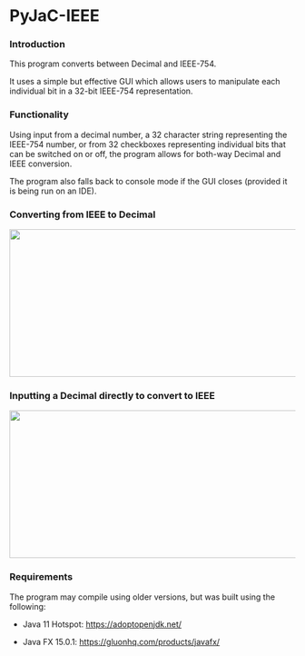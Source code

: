 # PyJaC-IEEE

### Introduction
This program converts between Decimal and IEEE-754.

It uses a simple but effective GUI which allows users to manipulate each individual bit in a 32-bit IEEE-754 representation.

### Functionality
Using input from a decimal number, a 32 character string representing the IEEE-754 number, or from 32 checkboxes representing individual bits that can be switched on or off, the program allows for both-way Decimal and IEEE conversion. 

The program also falls back to console mode if the GUI closes (provided it is being run on an IDE).

### Converting from IEEE to Decimal
<img src="https://challengepost-s3-challengepost.netdna-ssl.com/photos/production/software_photos/001/342/360/datas/original.gif" width=1070 height=260>
    
### Inputting a Decimal directly to convert to IEEE
<img src="https://challengepost-s3-challengepost.netdna-ssl.com/photos/production/software_photos/001/342/361/datas/original.gif" width=1070 height=260>

### Requirements

The program may compile using older versions, but was built using the following:

* Java 11 Hotspot: https://adoptopenjdk.net/

* Java FX 15.0.1: https://gluonhq.com/products/javafx/

